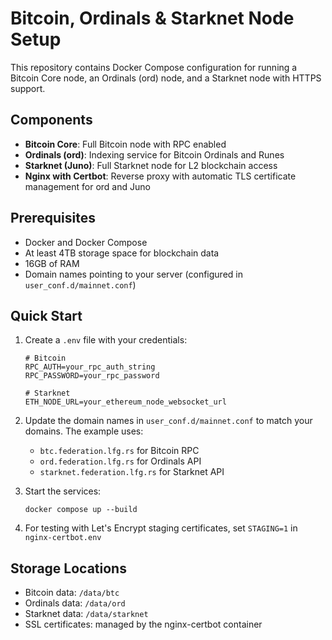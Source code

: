 # Bitcoin, Ordinals & Starknet Node Setup

This repository contains Docker Compose configuration for running a Bitcoin Core node, an Ordinals (ord) node, and a Starknet node with HTTPS support.

## Components

- **Bitcoin Core**: Full Bitcoin node with RPC enabled
- **Ordinals (ord)**: Indexing service for Bitcoin Ordinals and Runes
- **Starknet (Juno)**: Full Starknet node for L2 blockchain access
- **Nginx with Certbot**: Reverse proxy with automatic TLS certificate management for ord and Juno

## Prerequisites

- Docker and Docker Compose
- At least 4TB storage space for blockchain data
- 16GB of RAM
- Domain names pointing to your server (configured in `user_conf.d/mainnet.conf`)

## Quick Start

1. Create a `.env` file with your credentials:
   ```
   # Bitcoin
   RPC_AUTH=your_rpc_auth_string
   RPC_PASSWORD=your_rpc_password
   
   # Starknet
   ETH_NODE_URL=your_ethereum_node_websocket_url
   ```

2. Update the domain names in `user_conf.d/mainnet.conf` to match your domains. The example uses:
   - `btc.federation.lfg.rs` for Bitcoin RPC
   - `ord.federation.lfg.rs` for Ordinals API
   - `starknet.federation.lfg.rs` for Starknet API

3. Start the services:
   ```
   docker compose up --build
   ```

4. For testing with Let's Encrypt staging certificates, set `STAGING=1` in `nginx-certbot.env`

## Storage Locations

- Bitcoin data: `/data/btc`
- Ordinals data: `/data/ord`
- Starknet data: `/data/starknet`
- SSL certificates: managed by the nginx-certbot container

